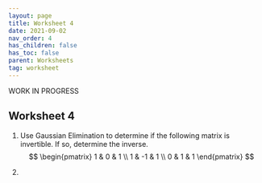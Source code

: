 ```yaml
---
layout: page
title: Worksheet 4
date: 2021-09-02
nav_order: 4
has_children: false
has_toc: false
parent: Worksheets
tag: worksheet
---
```


WORK IN PROGRESS

## Worksheet 4

1. Use Gaussian Elimination to determine if the following matrix is invertible. If so, determine the inverse.
$$
    \begin{pmatrix}
        1 & 0 & 1 \\
        1 & -1 & 1 \\
        0 & 1 & 1 
    \end{pmatrix}
$$

2. 
